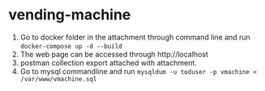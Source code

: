 # vending-machine

1. Go to docker folder in the attachment through command line and run
    `docker-compose up -d --build`
2. The web page can be accessed through http://localhost
3. postman collection export attached with attachment.
4. Go to mysql commandline and run 
    `mysqldum -u toduser -p vmachine < /var/www/vmachine.sql`

